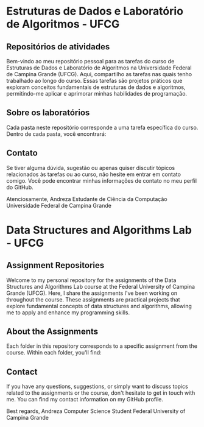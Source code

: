 # Estruturas de Dados e Laboratório de Algoritmos - UFCG

## Repositórios de atividades


Bem-vindo ao meu repositório pessoal para as tarefas do curso de Estruturas de Dados e Laboratório de Algoritmos na Universidade Federal de Campina Grande (UFCG). Aqui, compartilho as tarefas nas quais tenho trabalhado ao longo do curso. Essas tarefas são projetos práticos que exploram conceitos fundamentais de estruturas de dados e algoritmos, permitindo-me aplicar e aprimorar minhas habilidades de programação.

## Sobre os laboratórios


Cada pasta neste repositório corresponde a uma tarefa específica do curso. Dentro de cada pasta, você encontrará:

## Contato


Se tiver alguma dúvida, sugestão ou apenas quiser discutir tópicos relacionados às tarefas ou ao curso, não hesite em entrar em contato comigo. Você pode encontrar minhas informações de contato no meu perfil do GitHub.

Atenciosamente,
Andreza
Estudante de Ciência da Computação
Universidade Federal de Campina Grande









# Data Structures and Algorithms Lab - UFCG

## Assignment Repositories

Welcome to my personal repository for the assignments of the Data Structures and Algorithms Lab course at the Federal University of Campina Grande (UFCG). Here, I share the assignments I've been working on throughout the course. These assignments are practical projects that explore fundamental concepts of data structures and algorithms, allowing me to apply and enhance my programming skills.

## About the Assignments

Each folder in this repository corresponds to a specific assignment from the course. Within each folder, you'll find:

## Contact

If you have any questions, suggestions, or simply want to discuss topics related to the assignments or the course, don't hesitate to get in touch with me. You can find my contact information on my GitHub profile.


Best regards,
Andreza
Computer Science Student
Federal University of Campina Grande
